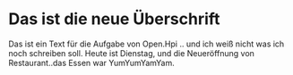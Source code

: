 # Das ist die neue Überschrift
Das ist ein Text für die Aufgabe von Open.Hpi .. und ich weiß nicht was ich noch schreiben soll.
Heute ist Dienstag, und die Neueröffnung von Restaurant..das Essen war YumYumYamYam.